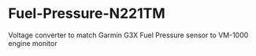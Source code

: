 # Fuel-Pressure-N221TM
Voltage converter to match Garmin G3X Fuel Pressure sensor to VM-1000 engine monitor
